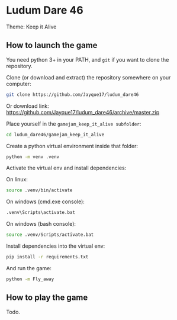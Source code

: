 # Ludum Dare 46

Theme: Keep it Alive

## How to launch the game

You need python 3+ in your PATH, and `git` if you want to clone the repository.

Clone (or download and extract) the repository somewhere on your computer:

```bash
git clone https://github.com/Jayque17/ludum_dare46
```

Or download link: https://github.com/Jayque17/ludum_dare46/archive/master.zip

Place yourself in the `gamejam_keep_it_alive subfolder`:

```bash
cd ludum_dare46/gamejam_keep_it_alive
```

Create a python virtual environment inside that folder:
```bash
python -m venv .venv
```

Activate the virtual env and install dependencies:

On linux:
```bash
source .venv/bin/activate
```

On windows (cmd.exe console):
```bash
.venv\Scripts\activate.bat
```

On windows (bash console):
```bash
source .venv/Scripts/activate.bat
```

Install dependencies into the virtual env:
```bash
pip install -r requirements.txt
```

And run the game:
```bash
python -m Fly_away
```

## How to play the game

Todo.